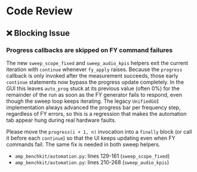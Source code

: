 # Code Review

## :x: Blocking Issue

### Progress callbacks are skipped on FY command failures
The new `sweep_scope_fixed` and `sweep_audio_kpis` helpers exit the current
iteration with `continue` whenever `fy_apply` raises. Because the `progress`
callback is only invoked after the measurement succeeds, those early `continue`
statements now bypass the progress update completely. In the GUI this leaves
`auto_prog` stuck at its previous value (often 0%) for the remainder of the run
as soon as the FY generator fails to respond, even though the sweep loop keeps
iterating. The legacy `UnifiedGUI` implementation always advanced the progress
bar per frequency step, regardless of FY errors, so this is a regression that
makes the automation tab appear hung during real hardware faults.

Please move the `progress(i + 1, n)` invocation into a `finally` block (or call
it before each `continue`) so that the UI keeps updating even when FY commands
fail. The same fix is needed in both sweep helpers.

* `amp_benchkit/automation.py`: lines 129-161 (`sweep_scope_fixed`)
* `amp_benchkit/automation.py`: lines 210-268 (`sweep_audio_kpis`)
